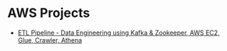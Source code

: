 
# AWS Projects
- [ETL Pipeline - Data Engineering using Kafka & Zookeeper, AWS EC2, Glue, Crawler, Athena](https://github.com/Kamalesh9483/Kafka_Zookeeper_AWSS3_AWSGlue_AWSAthena.git)
